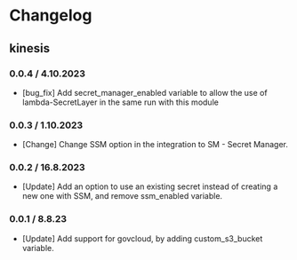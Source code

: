 # Changelog

## kinesis

### 0.0.4 / 4.10.2023
* [bug_fix] Add secret_manager_enabled variable to allow the use of lambda-SecretLayer in the same run with this module 

### 0.0.3 / 1.10.2023
* [Change] Change SSM option in the integration to SM - Secret Manager.

### 0.0.2 / 16.8.2023
* [Update] Add an option to use an existing secret instead of creating a new one with SSM, and remove ssm_enabled variable.

### 0.0.1 / 8.8.23
* [Update] Add support for govcloud, by adding custom_s3_bucket variable.
